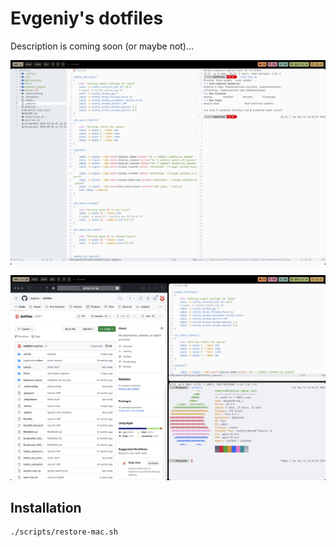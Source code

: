 # Evgeniy's dotfiles

Description is coming soon (or maybe not)...

![](screenshots/Screenshot%202023-11-14%20at%2022.22.54.png)

![](screenshots/Screenshot%202023-11-14%20at%2022.25.46.png)

## Installation

```sh
./scripts/restore-mac.sh
```
